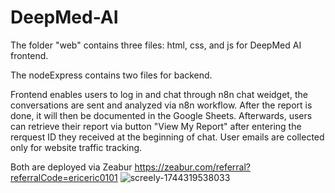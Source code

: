 # DeepMed-AI
The folder "web" contains three files: html, css, and js for DeepMed AI frontend.

The nodeExpress contains two files for backend.

Frontend enables users to log in and chat through n8n chat weidget, the conversations are sent and analyzed via n8n workflow. After the report is done, it will then be documented in the Google Sheets. Afterwards, users can retrieve their report via button "View My Report" after entering the rerquest ID they received at the beginning of chat. User emails are collected only for website traffic tracking.

Both are deployed via Zeabur https://zeabur.com/referral?referralCode=ericeric0101
![screely-1744319538033](https://github.com/user-attachments/assets/f1a041ae-3559-4318-8ecc-3331386471af)
